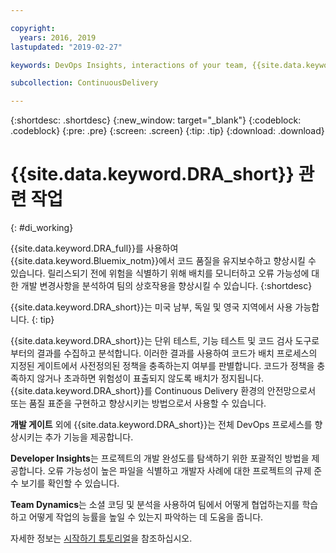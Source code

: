 ```yaml
---

copyright:
  years: 2016, 2019
lastupdated: "2019-02-27"

keywords: DevOps Insights, interactions of your team, {{site.data.keyword.DRA_full}}

subcollection: ContinuousDelivery

---
```


{:shortdesc: .shortdesc}
{:new_window: target="_blank"}
{:codeblock: .codeblock}
{:pre: .pre}
{:screen: .screen}
{:tip: .tip}
{:download: .download}

# {{site.data.keyword.DRA_short}} 관련 작업
{: #di_working}

{{site.data.keyword.DRA_full}}를 사용하여 {{site.data.keyword.Bluemix_notm}}에서 코드 품질을 유지보수하고 향상시킬 수 있습니다. 릴리스되기 전에 위험을 식별하기 위해 배치를 모니터하고 오류 가능성에 대한 개발 변경사항을 분석하여 팀의 상호작용을 향상시킬 수 있습니다.
{:shortdesc}

{{site.data.keyword.DRA_short}}는 미국 남부, 독일 및 영국 지역에서 사용 가능합니다.
{: tip}

{{site.data.keyword.DRA_short}}는 단위 테스트, 기능 테스트 및 코드 검사 도구로부터의 결과를 수집하고 분석합니다. 이러한 결과를 사용하여 코드가 배치 프로세스의 지정된 게이트에서 사전정의된 정책을 충족하는지 여부를 판별합니다. 코드가 정책을 충족하지 않거나 초과하면 위험성이 표출되지 않도록 배치가 정지됩니다. {{site.data.keyword.DRA_short}}를 Continuous Delivery 환경의 안전망으로서 또는 품질 표준을 구현하고 향상시키는 방법으로서 사용할 수 있습니다. 

**개발 게이트** 외에 {{site.data.keyword.DRA_short}}는 전체 DevOps 프로세스를 향상시키는 추가 기능을 제공합니다.  

**Developer Insights**는 프로젝트의 개발 완성도를 탐색하기 위한 포괄적인 방법을 제공합니다. 오류 가능성이 높은 파일을 식별하고 개발자 사례에 대한 프로젝트의 규제 준수 보기를 확인할 수 있습니다.
	
**Team Dynamics**는 소셜 코딩 및 분석을 사용하여 팀에서 어떻게 협업하는지를 학습하고 어떻게 작업의 능률을 높일 수 있는지 파악하는 데 도움을 줍니다.

자세한 정보는 [시작하기 튜토리얼](/docs/services/DevOpsInsights?topic=DevOpsInsights-getting-started)을 참조하십시오.
